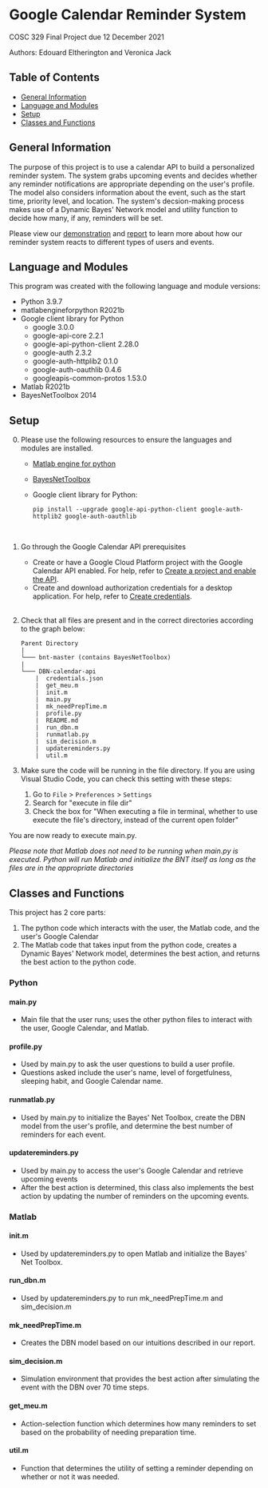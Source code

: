 # Google Calendar Reminder System
COSC 329 Final Project due 12 December 2021

Authors: Edouard Eltherington and Veronica Jack

## Table of Contents
* [General Information](#general-information)
* [Language and Modules](#language-and-modules)
* [Setup](#setup)
* [Classes and Functions](#classes-and-functions)

## General Information
The purpose of this project is to use a calendar API to build a personalized reminder system. The system grabs upcoming events and decides whether any reminder notifications are appropriate depending on the user's profile. The model also considers information about the event, such as the start time, priority level, and location. The system's decsion-making process makes use of a Dynamic Bayes' Network model and utility function to decide how many, if any, reminders will be set.

Please view our [demonstration]() and [report]() to learn more about how our reminder system reacts to different types of users and events.

## Language and Modules
This program was created with the following language and module versions:

- Python 3.9.7
- matlabengineforpython R2021b
- Google client library for Python
  - google 3.0.0
  - google-api-core 2.2.1
  - google-api-python-client 2.28.0
  - google-auth 2.3.2
  - google-auth-httplib2 0.1.0
  - google-auth-oauthlib 0.4.6
  - googleapis-common-protos 1.53.0
- Matlab R2021b
- BayesNetToolbox 2014

## Setup
0. Please use the following resources to ensure the languages and modules are installed.
    - [Matlab engine for python](https://www.mathworks.com/help/matlab/matlab_external/install-the-matlab-engine-for-python.html)
    - [BayesNetToolbox](https://github.com/bayesnet/bnt.git)
    - Google client library for Python:

        ```
        pip install --upgrade google-api-python-client google-auth-httplib2 google-auth-oauthlib
        ```
<br>

1. Go through the Google Calendar API prerequisites
    - Create or have a Google Cloud Platform project with the Google Calendar API enabled. For help, refer to [Create a project and enable the API](https://developers.google.com/workspace/guides/create-project).
    - Create and download authorization credentials for a desktop application. For help, refer to [Create credentials](https://developers.google.com/workspace/guides/create-credentials).
<br><br>

2. Check that all files are present and in the correct directories according to the graph below:

    ```
    Parent Directory
    |   
    └─── bnt-master (contains BayesNetToolbox)
    |    
    └─── DBN-calendar-api
        |  credentials.json
        |  get_meu.m
        |  init.m
        |  main.py
        |  mk_needPrepTime.m
        |  profile.py
        |  README.md
        |  run_dbn.m
        |  runmatlab.py
        |  sim_decision.m
        |  updatereminders.py
        |  util.m
    ```

3. Make sure the code will be running in the file directory. If you are using Visual Studio Code, you can check this setting with these steps:
    1. Go to `File` > `Preferences` > `Settings`
    2. Search for "execute in file dir"
    3. Check the box for "When executing a file in terminal, whether to use execute the file's directory, instead of the current open folder"

You are now ready to execute main.py.

*Please note that Matlab does not need to be running when main.py is executed. Python will run Matlab and initialize the BNT itself as long as the files are in the appropriate directories*

## Classes and Functions
This project has 2 core parts:
1. The python code which interacts with the user, the Matlab code, and the user's Google Calendar
2. The Matlab code that takes input from the python code, creates a Dynamic Bayes' Network model, determines the best action, and returns the best action to the python code.

### Python
#### main.py
- Main file that the user runs; uses the other python files to interact with the user, Google Calendar, and Matlab.

#### profile.py
- Used by main.py to ask the user questions to build a user profile.
- Questions asked include the user's name, level of forgetfulness, sleeping habit, and Google Calendar name.

#### runmatlab.py
- Used by main.py to initialize the Bayes' Net Toolbox, create the DBN model from the user's profile, and determine the best number of reminders for each event.

#### updatereminders.py
- Used by main.py to access the user's Google Calendar and retrieve upcoming events
- After the best action is determined, this class also implements the best action by updating the number of reminders on the upcoming events.

### Matlab

#### init.m
- Used by updatereminders.py to open Matlab and initialize the Bayes' Net Toolbox.

#### run_dbn.m
- Used by updatereminders.py to run mk_needPrepTime.m and sim_decision.m

#### mk_needPrepTime.m
- Creates the DBN model based on our intuitions described in our report.

#### sim_decision.m
- Simulation environment that provides the best action after simulating the event with the DBN over 70 time steps.

#### get_meu.m
- Action-selection function which determines how many reminders to set based on the probability of needing preparation time.

#### util.m
- Function that determines the utility of setting a reminder depending on whether or not it was needed.

